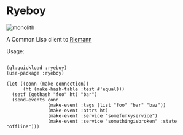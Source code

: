 Ryeboy
======

![monolith](http://i.imgur.com/ljUZbEF.jpg)

A Common Lisp client to [Riemann](https://github.com/aphyr/riemann)

Usage:

```common lisp

(ql:quickload :ryeboy)
(use-package :ryeboy)

(let ((conn (make-connection))
      (ht (make-hash-table :test #'equal)))
  (setf (gethash "foo" ht) "bar")
  (send-events conn
               (make-event :tags (list "foo" "bar" "baz"))
               (make-event :attrs ht)
               (make-event :service "somefunkyservice")
               (make-event :service "somethingisbroken" :state "offline")))
```
